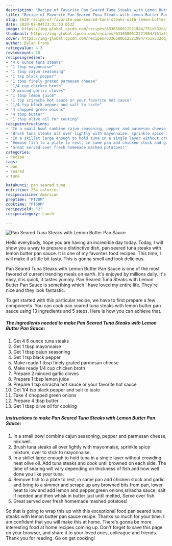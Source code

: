 ```yaml
---
description: "Recipe of Favorite Pan Seared Tuna Steaks with Lemon Butter Pan Sauce"
title: "Recipe of Favorite Pan Seared Tuna Steaks with Lemon Butter Pan Sauce"
slug: 1629-recipe-of-favorite-pan-seared-tuna-steaks-with-lemon-butter-pan-sauce
date: 2020-07-04T23:31:33.052Z
image: https://img-global.cpcdn.com/recipes/6336580612521984/751x532cq70/pan-seared-tuna-steaks-with-lemon-butter-pan-sauce-recipe-main-photo.jpg
thumbnail: https://img-global.cpcdn.com/recipes/6336580612521984/751x532cq70/pan-seared-tuna-steaks-with-lemon-butter-pan-sauce-recipe-main-photo.jpg
cover: https://img-global.cpcdn.com/recipes/6336580612521984/751x532cq70/pan-seared-tuna-steaks-with-lemon-butter-pan-sauce-recipe-main-photo.jpg
author: Dylan Frank
ratingvalue: 4.3
reviewcount: 10
recipeingredient:
- "4 6 ounce tuna steaks"
- "1 tbsp mayonnaise"
- "1 tbsp cajun seasoning"
- "1 tsp black pepper"
- "1 tbsp finely grated parmesan cheese"
- "1/4 cup chicken broth"
- "2 minced garlic cloves"
- "1 tbsp lemon juice"
- "1 tsp sriracha hot sauce or your favorite hot sauce"
- "1/4 tsp black pepper and salt to taste"
- "4 chopped green onions"
- "4 tbsp butter"
- "1 tbsp olive oil for cooking"
recipeinstructions:
- "In a small bowl combine cajun seasoning, pepper and parmesan cheese, mix well."
- "Brush tuna steaks all over lightly with mayonnaise, sprinkle spice mixture, over to stick to mayonnaise."
- "In a skillet large enough to hold tuna in a single layer without crowding heat olive oil. Add tuna steaks and cook until browned on each side. The time of searing will vary depending on thickness of fish and how well done you like your tuna."
- "Remove fish to a plate to rest, in same pan add chicken stock and garlic and bring to a simmer and scrape up any browned bits from pan, lower heat to low and add lemon and pepper,green onions,sriracha sauce, salt if needed and then whisk in butter just until melted, Serve over fish."
- "Great served over fresh homemade mashed potatoes!"
categories:
- Recipe
tags:
- pan
- seared
- tuna

katakunci: pan seared tuna 
nutrition: 254 calories
recipecuisine: American
preptime: "PT28M"
cooktime: "PT50M"
recipeyield: "2"
recipecategory: Lunch

---
```



![Pan Seared Tuna Steaks with Lemon Butter Pan Sauce](https://img-global.cpcdn.com/recipes/6336580612521984/751x532cq70/pan-seared-tuna-steaks-with-lemon-butter-pan-sauce-recipe-main-photo.jpg)

Hello everybody, hope you are having an incredible day today. Today, I will show you a way to prepare a distinctive dish, pan seared tuna steaks with lemon butter pan sauce. It is one of my favorites food recipes. This time, I will make it a little bit tasty. This is gonna smell and look delicious.



Pan Seared Tuna Steaks with Lemon Butter Pan Sauce is one of the most favored of current trending meals on earth. It's enjoyed by millions daily. It's easy, it is quick, it tastes yummy. Pan Seared Tuna Steaks with Lemon Butter Pan Sauce is something which I have loved my entire life. They're nice and they look fantastic.


To get started with this particular recipe, we have to first prepare a few components. You can cook pan seared tuna steaks with lemon butter pan sauce using 13 ingredients and 5 steps. Here is how you can achieve that.

<!--inarticleads1-->

##### The ingredients needed to make Pan Seared Tuna Steaks with Lemon Butter Pan Sauce:

1. Get 4 6 ounce tuna steaks
1. Get 1 tbsp mayonnaise
1. Get 1 tbsp cajun seasoning
1. Get 1 tsp black pepper
1. Make ready 1 tbsp finely grated parmesan cheese
1. Make ready 1/4 cup chicken broth
1. Prepare 2 minced garlic cloves
1. Prepare 1 tbsp lemon juice
1. Prepare 1 tsp sriracha hot sauce or your favorite hot sauce
1. Get 1/4 tsp black pepper and salt to taste
1. Take 4 chopped green onions
1. Prepare 4 tbsp butter
1. Get 1 tbsp olive oil for cooking




<!--inarticleads2-->

##### Instructions to make Pan Seared Tuna Steaks with Lemon Butter Pan Sauce:

1. In a small bowl combine cajun seasoning, pepper and parmesan cheese, mix well.
1. Brush tuna steaks all over lightly with mayonnaise, sprinkle spice mixture, over to stick to mayonnaise.
1. In a skillet large enough to hold tuna in a single layer without crowding heat olive oil. Add tuna steaks and cook until browned on each side. The time of searing will vary depending on thickness of fish and how well done you like your tuna.
1. Remove fish to a plate to rest, in same pan add chicken stock and garlic and bring to a simmer and scrape up any browned bits from pan, lower heat to low and add lemon and pepper,green onions,sriracha sauce, salt if needed and then whisk in butter just until melted, Serve over fish.
1. Great served over fresh homemade mashed potatoes!




So that is going to wrap this up with this exceptional food pan seared tuna steaks with lemon butter pan sauce recipe. Thanks so much for your time. I am confident that you will make this at home. There's gonna be more interesting food at home recipes coming up. Don't forget to save this page on your browser, and share it to your loved ones, colleague and friends. Thank you for reading. Go on get cooking!
